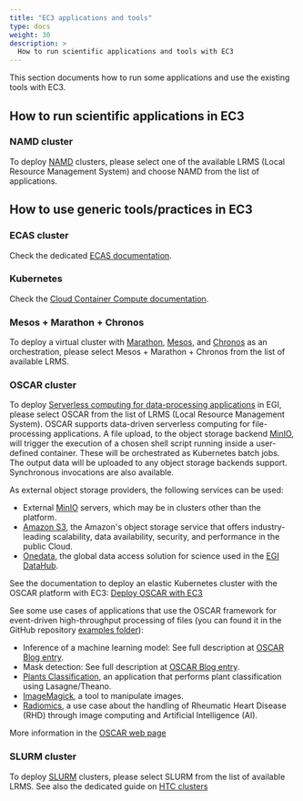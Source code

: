 ```yaml
---
title: "EC3 applications and tools"
type: docs
weight: 30
description: >
  How to run scientific applications and tools with EC3
---
```


This section documents how to run some applications and use the existing tools
with EC3.

## How to run scientific applications in EC3

### NAMD cluster

To deploy [NAMD](https://www.ks.uiuc.edu/Research/namd/) clusters, please select
one of the available LRMS (Local Resource Management System) and choose NAMD
from the list of applications.

## How to use generic tools/practices in EC3

### ECAS cluster

Check the dedicated [ECAS documentation](./ecas/).

### Kubernetes

Check the
[Cloud Container Compute documentation](../../../cloud-container-compute).

### Mesos + Marathon + Chronos

To deploy a virtual cluster with
[Marathon](https://mesosphere.github.io/marathon/),
[Mesos](http://mesos.apache.org/), and
[Chronos](https://mesos.github.io/chronos/) as an orchestration, please select
Mesos + Marathon + Chronos from the list of available LRMS.

### OSCAR cluster

To deploy
[Serverless computing for data-processing applications](https://www.egi.eu/about/newsletters/serverless-computing-for-data-processing-applications-in-egi/)
in EGI, please select OSCAR from the list of LRMS (Local Resource Management
System). OSCAR supports data-driven serverless computing for file-processing
applications. A file upload, to the object storage backend [MinIO](http://minio.io),
will trigger the execution of a chosen shell script running inside a user-defined
container. These will be orchestrated as Kubernetes batch jobs. The output data
will be uploaded to any object storage backends support. Synchronous invocations
are also available.

As external object storage providers, the following services can be used:

- External [MinIO](https://min.io) servers, which may be in clusters other than the
  platform.
- [Amazon S3](https://aws.amazon.com/s3/), the Amazon's  object storage service that
  offers industry-leading scalability, data availability, security, and performance
  in the public Cloud.
- [Onedata](https://onedata.org/), the global data access solution for science used
  in the [EGI DataHub](https://datahub.egi.eu/).

See the documentation to deploy an elastic Kubernetes cluster with the OSCAR
platform with EC3:
[Deploy OSCAR with EC3](https://docs.oscar.grycap.net/deploy-ec3/)

See some use cases of applications that use the OSCAR framework for event-driven
high-throughput processing of files (you can found it in the GitHub repository
[examples folder](https://github.com/grycap/oscar/tree/master/examples)):

- Inference of a machine learning model: See full description at
  [OSCAR Blog entry](https://oscar.grycap.net/blog/post-oscar-faas-scalable-ml-inference/).
- Mask detection: See full description at
  [OSCAR Blog entry](https://oscar.grycap.net/blog/post-oscar-serverless-ai-models/).
- [Plants Classification](https://github.com/indigo-dc/plant-classification-theano),
  an application that performs plant classification using Lasagne/Theano.
- [ImageMagick](https://www.imagemagick.org/), a tool to manipulate images.
- [Radiomics](https://github.com/eubr-atmosphere/radiomics), a use case about
  the handling of Rheumatic Heart Disease (RHD) through image computing and
  Artificial Intelligence (AI).

More information in the [OSCAR web page](https://oscar.grycap.net/)

### SLURM cluster

To deploy [SLURM](https://slurm.schedmd.com/documentation.html) clusters, please
select SLURM from the list of available LRMS. See also the dedicated guide on
[HTC clusters](./htc/)
